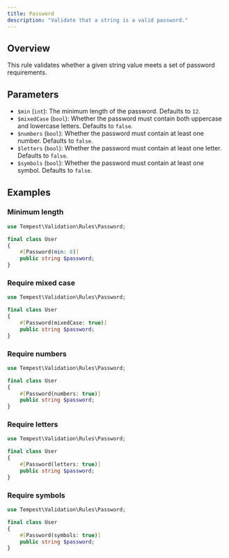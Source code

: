 ```yaml
---
title: Password
description: "Validate that a string is a valid password."
---
```


## Overview

This rule validates whether a given string value meets a set of password requirements.

## Parameters

- `$min` (`int`): The minimum length of the password. Defaults to `12`.
- `$mixedCase` (`bool`): Whether the password must contain both uppercase and lowercase letters. Defaults to `false`.
- `$numbers` (`bool`): Whether the password must contain at least one number. Defaults to `false`.
- `$letters` (`bool`): Whether the password must contain at least one letter. Defaults to `false`.
- `$symbols` (`bool`): Whether the password must contain at least one symbol. Defaults to `false`.

## Examples

### Minimum length

```php
use Tempest\Validation\Rules\Password;

final class User
{
    #[Password(min: 8)]
    public string $password;
}
```

### Require mixed case

```php
use Tempest\Validation\Rules\Password;

final class User
{
    #[Password(mixedCase: true)]
    public string $password;
}
```

### Require numbers

```php
use Tempest\Validation\Rules\Password;

final class User
{
    #[Password(numbers: true)]
    public string $password;
}
```

### Require letters

```php
use Tempest\Validation\Rules\Password;

final class User
{
    #[Password(letters: true)]
    public string $password;
}
```

### Require symbols

```php
use Tempest\Validation\Rules\Password;

final class User
{
    #[Password(symbols: true)]
    public string $password;
}
```
